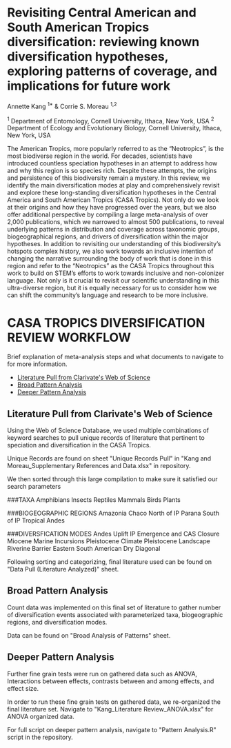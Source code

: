 Revisiting Central American and South American Tropics diversification: reviewing known diversification hypotheses, exploring patterns of coverage, and implications for future work
================
Annette Kang <sup>1*</sup> & Corrie S. Moreau <sup>1,2</sup>

<sup>1</sup> Department of Entomology, Cornell University, Ithaca, New York, USA
<sup>2</sup> Department of Ecology and Evolutionary Biology, Cornell University, Ithaca, New York, USA

The American Tropics, more popularly referred to as the “Neotropics”, is the most biodiverse region in the world. For decades, scientists have introduced countless speciation hypotheses in an attempt to address how and why this region is so species rich. Despite these attempts, the origins and persistence of this biodiversity remain a mystery. In this review, we identify the main diversification modes at play and comprehensively revisit and explore these long-standing diversification hypotheses in the Central America and South American Tropics (CASA Tropics). Not only do we look at their origins and how they have progressed over the years, but we also offer additional perspective by compiling a large meta-analysis of over 2,000 publications, which we narrowed to almost 500 publications, to reveal underlying patterns in distribution and coverage across taxonomic groups, biogeographical regions, and drivers of diversification within the major hypotheses. In addition to revisiting our understanding of this biodiversity’s hotspots complex history, we also work towards an inclusive intention of changing the narrative surrounding the body of work that is done in this region and refer to the “Neotropics” as the CASA Tropics throughout this work to build on STEM’s efforts to work towards inclusive and non-colonizer language. Not only is it crucial to revisit our scientific understanding in this ultra-diverse region, but it is equally necessary for us to consider how we can shift the community’s language and research to be more inclusive.

# CASA TROPICS DIVERSIFICATION REVIEW WORKFLOW
Brief explanation of meta-analysis steps and what documents to navigate to for more information.


- [Literature Pull from Clarivate's Web of Science](#literature-pull)
- [Broad Pattern Analysis](#broad-patterns)
- [Deeper Pattern Analysis](#deeper-patterns)


## Literature Pull from Clarivate's Web of Science

Using the Web of Science Database, we used multiple combinations of keyword searches to pull unique records of literature that pertinent to speciation and diversification in the CASA Tropics. 

Unique Records are found on sheet "Unique Records Pull" in "Kang and Moreau_Supplementary References and Data.xlsx" in repository.

We then sorted through this large compilation to make sure it satisfied our search parameters 

###TAXA
Amphibians
Insects
Reptiles
Mammals
Birds
Plants

###BIOGEOGRAPHIC REGIONS
Amazonia
Chaco
North of IP
Parana
South of IP
Tropical Andes

###DIVERSFICATION MODES
Andes Uplift
IP Emergence and CAS Closure
Miocene Marine Incursions
Pleistocene Climate
Pleistocene Landscape
Riverine Barrier
Eastern South American Dry Diagonal


Following sorting and categorizing, final literature used can be found on "Data Pull (Literature Analyzed)" sheet.

## Broad Pattern Analysis

Count data was implemented on this final set of literature to gather number of diversification events associated with parameterized taxa, biogeographic regions, and diversification modes. 

Data can be found on "Broad Analysis of Patterns" sheet.

## Deeper Pattern Analysis

Further fine grain tests were run on gathered data such as ANOVA, Interactions between effects, contrasts between and among effects, and effect size. 

In order to run these fine grain tests on gathered data, we re-organized the final literature set. Navigate to "Kang_Literature Review_ANOVA.xlsx" for ANOVA organized data. 

For full script on deeper pattern analysis, navigate to "Pattern Analysis.R" script in the repository.